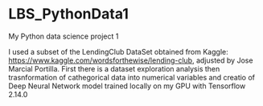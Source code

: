 # LBS_PythonData1
My Python data science project 1 

I used a subset of the LendingClub DataSet obtained from Kaggle: https://www.kaggle.com/wordsforthewise/lending-club, adjusted by Jose Marcial Portilla.
First there is a dataset exploration analysis then trasnformation of cathegorical data into numerical variables and creatio of Deep Neural Network model trained locally on my GPU with Tensorflow 2.14.0
